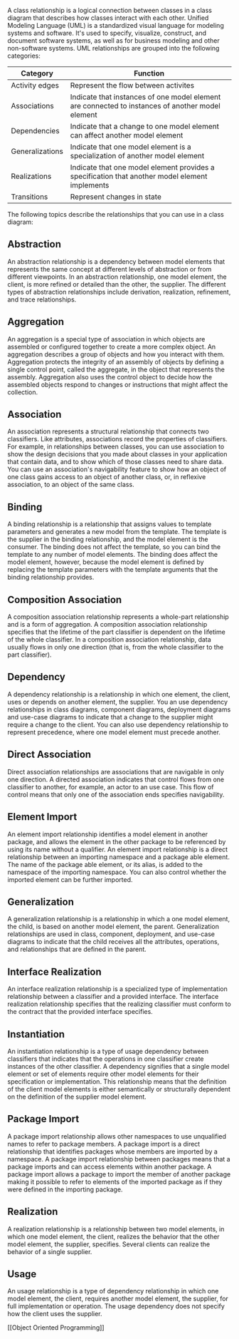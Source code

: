 A class relationship is a logical connection between classes in a class diagram that describes how classes interact with each other.
Unified Modeling Language (UML) is a standardized visual language for modeling systems and software. It's used to specify, visualize, construct, and document software systems, as well as for business modeling and other non-software systems.
UML relationships are grouped into the following categories:

| Category        | Function                                                                                         |
| --------------- | ------------------------------------------------------------------------------------------------ |
| Activity edges  | Represent the flow between activites                                                             |
| Associations    | Indicate that instances of one model element are connected to instances of another model element |
| Dependencies    | Indicate that a change to one model element can affect another model element                     |
| Generalizations | Indicate that one model element is a specialization of another model element                     |
| Realizations    | Indicate that one model element provides a specification that another model element implements   |
| Transitions     | Represent changes in state                                                                       |
The following topics describe the relationships that you can use in a class diagram:
## Abstraction
An abstraction relationship is a dependency between model elements that represents the same concept at different levels of abstraction or from different viewpoints.
In an abstraction relationship, one model element, the client, is more refined or detailed than the other, the supplier. The different types of abstraction relationships include derivation, realization, refinement, and trace relationships.
## Aggregation
An aggregation is a special type of association in which objects are assembled or configured together to create a more complex object. An aggregation describes a group of objects and how you interact with them. Aggregation protects the integrity of an assembly of objects by defining a single control point, called the aggregate, in the object that represents the assembly. Aggregation also uses the control object to decide how the assembled objects respond to changes or instructions that might affect the collection.
## Association
An association represents a structural relationship that connects two classifiers. Like attributes, associations record the properties of classifiers. For example, in relationships between classes, you can use association to show the design decisions that you made about classes in your application that contain data, and to show which of those classes need to share data. You can use an association's navigability feature to show how an object of one class gains access to an object of another class, or, in reflexive association, to an object of the same class.
## Binding
A binding relationship is a relationship that assigns values to template parameters and generates a new model from the template.
The template is the supplier in the binding relationship, and the model element is the consumer. The binding does not affect the template, so you can bind the template to any number of model elements. The binding does affect the model element, however, because the model element is defined by replacing the template parameters with the template arguments that the binding relationship provides.
## Composition Association
A composition association relationship represents a whole-part relationship and is a form of aggregation. A composition association relationship specifies that the lifetime of the part classifier is dependent on the lifetime of the whole classifier.
In a composition association relationship, data usually flows in only one direction (that is, from the whole classifier to the part classifier).
## Dependency
A dependency relationship is a relationship in which one element, the client, uses or depends on another element, the supplier. You an use dependency relationships in class diagrams, component diagrams, deployment diagrams and use-case diagrams to indicate that a change to the supplier might require a change to the client.
You can also use dependency relationship to represent precedence, where one model element must precede another.
## Direct Association
Direct association relationships are associations that are navigable in only one direction.
A directed association indicates that control flows from one classifier to another, for example, an actor to an use case. This flow of control means that only one of the association ends specifies navigability.
## Element Import
An element import relationship identifies a model element in another package, and allows the element in the other package to be referenced by using its name without a qualifier.
An element import relationship is a direct relationship between an importing namespace and a package able element. The name of the package able element, or its alias, is added to the namespace of the importing namespace. You can also control whether the imported element can be further imported.
## Generalization
A generalization relationship is a relationship in which a one model element, the child, is based on another model element, the parent. Generalization relationships are used in class, component, deployment, and use-case diagrams to indicate that the child receives all the attributes, operations, and relationships that are defined in the parent.
## Interface Realization
An interface realization relationship is a specialized type of implementation relationship between a classifier and a provided interface. The interface realization relationship specifies that the realizing classifier must conform to the contract that the provided interface specifies.
## Instantiation
An instantiation relationship is a type of usage dependency between classifiers that indicates that the operations in one classifier create instances of the other classifier.
A dependency signifies that a single model element or set of elements require other model elements for their specification or implementation. This relationship means that the definition of the client model elements is either semantically or structurally dependent on the definition of the supplier model element.
## Package Import
A package import relationship allows other namespaces to use unqualified names to refer to package members.
A package import is a direct relationship that identifies packages whose members are imported by a namespace. A package import relationship between packages means that a package imports and can access elements within another package. A package import allows a package to import the member of another package making it possible to refer to elements of the imported package as if they were defined in the importing package.
## Realization
A realization relationship is a relationship between two model elements, in which one model element, the client, realizes the behavior that the other model element, the supplier, specifies. Several clients can realize the behavior of a single supplier.
## Usage
An usage relationship is a type of dependency relationship in which one model element, the client, requires another model element, the supplier, for full implementation or operation.
The usage dependency does not specify how the client uses the supplier.

[[Object Oriented Programming]]